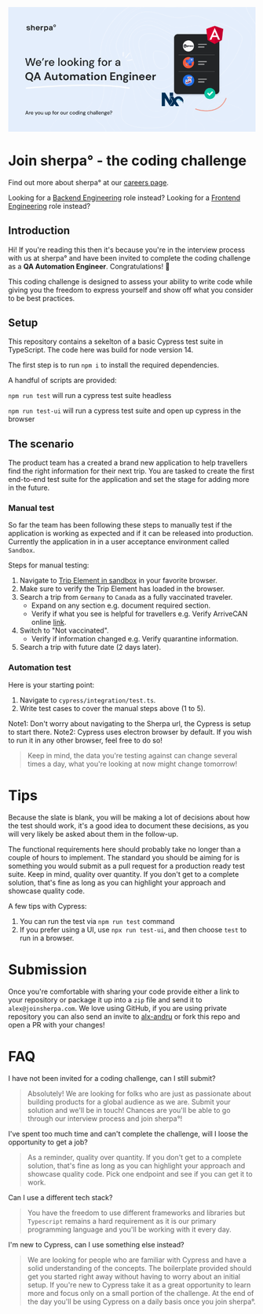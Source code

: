 ![sherpa coding challenge banner](docs/qa-automation.png)
# Join sherpa° - the coding challenge
Find out more about sherpa° at our [careers page](https://joinsherpa.com/careers).

Looking for a [Backend Engineering](https://github.com/joinsherpa/coding-challenge-backend) role instead?
Looking for a [Frontend Engineering](https://github.com/joinsherpa/coding-challenge-frontend) role instead?

## Introduction

Hi! If you're reading this then it's because you're in the interview process with us at sherpa° and have been invited to
complete the coding challenge as a **QA Automation Engineer**. Congratulations! 🎉

This coding challenge is designed to assess your ability to write code while giving you the freedom to express yourself and show off
what you consider to be best practices.

## Setup

This repository contains a sekelton of a basic Cypress test suite in TypeScript. The code here was build for node version 14.

The first step is to run `npm i` to install the required dependencies.

A handful of scripts are provided:

`npm run test` will run a cypress test suite headless

`npm run test-ui` will run a cypress test suite and open up cypress in the browser



## The scenario

The product team has a created a brand new application to help travellers find the right information for their next trip. You are tasked to create the first end-to-end test suite for the application and set the stage for adding more in the future.

### Manual test

So far the team has been following these steps to manually test if the application is working as expected and if it can be released into production.
Currently the application in in a user acceptance environment called `Sandbox`.

Steps for manual testing:
1. Navigate to [Trip Element in sandbox](https://apps-sandbox.joinsherpa.io/trip?appId=sxgyNDA1Mz) in your favorite browser.
2. Make sure to verify the Trip Element has loaded in the browser.
3. Search a trip from `Germany` to `Canada` as a fully vaccinated traveler.
   * Expand on any section e.g. document required section.
   * Verify if what you see is helpful for travellers e.g. Verify ArriveCAN online [link](https://www.canada.ca/en/public-health/services/diseases/coronavirus-disease-covid-19/arrivecan.html).
4. Switch to "Not vaccinated".
   * Verify if information changed e.g. Verify quarantine information.
5. Search a trip with future date (2 days later).

### Automation test

Here is your starting point:

1. Navigate to `cypress/integration/test.ts`.
2. Write test cases to cover the manual steps above (1 to 5).

Note1: Don't worry about navigating to the Sherpa url, the Cypress is setup to start there.
Note2: Cypress uses electron browser by default. If you wish to run it in any other browser, feel free to do so!

> Keep in mind, the data you're testing against can change several times a day, what you're looking at now might change tomorrow! 

# Tips

Because the slate is blank, you will be making a lot of decisions about how the test should work, it's a good idea to document these decisions, as you will very likely be asked about them in the follow-up.

The functional requirements here should probably take no longer than a couple of hours to implement. The standard you should be aiming for is something you would submit as a pull request for a production ready test suite. Keep in mind, quality over quantity. If you don't get to a complete solution, that's fine as long as you can highlight your approach and showcase quality code.

A few tips with Cypress:
1. You can run the test via `npm run test` command
2. If you prefer using a UI, use `npx run test-ui`, and then choose `test` to run in a browser.

# Submission
Once you're comfortable with sharing your code provide either a link to your repository or package it up into a `zip` file and send it to `alex@joinsherpa.com`.
We love using GitHub, if you are using private repository you can also send an invite to [alx-andru](https://github.com/alx-andru) or fork this repo and open a PR with your changes!

# FAQ
I have not been invited for a coding challenge, can I still submit?
> Absolutely! We are looking for folks who are just as passionate about building products for a global audience as we are. Submit your solution and we'll be in touch! Chances are you'll be able to go through our interview process and join sherpa°! 

I've spent too much time and can't complete the challenge, will I loose the opportunity to get a job?
> As a reminder, quality over quantity. If you don't get to a complete solution, that's fine as long as you can highlight your approach and showcase quality code. Pick one endpoint and see if you can get it to work.

Can I use a different tech stack?
> You have the freedom to use different frameworks and libraries but `Typescript` remains a hard requirement as it is our primary programming language and you'll be working with it every day.

I'm new to Cypress, can I use something else instead?
> We are looking for people who are familiar with Cypress and have a solid understanding of the concepts. The boilerplate provided should get you started right away without having to worry about an initial setup. If you're new to Cypress take it as a great opportunity to learn more and focus only on a small portion of the challenge. At the end of the day you'll be using Cypress on a daily basis once you join sherpa°.



